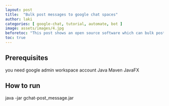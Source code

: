 ```yaml
---
layout: post
title:  "Bulk post messages to google chat spaces"
author: laki
categories: [ google-chat, tutorial, automate, bot ]
image: assets/images/4.jpg
beforetoc: "This post shows an open source software which can bulk post messages to google chat spaces"
toc: true
---
```

## Prerequisites
you need google admin workspace account
Java
Maven
JavaFX

## How to run
java -jar gchat-post_message.jar